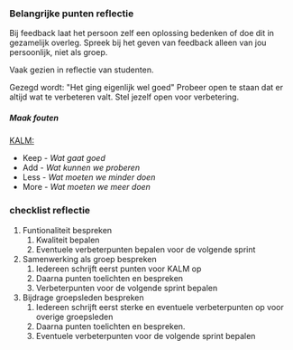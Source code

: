 ### Belangrijke punten reflectie

Bij feedback laat het persoon zelf een oplossing bedenken of doe dit in gezamelijk overleg.
Spreek bij het geven van feedback alleen van jou persoonlijk, niet als groep.


Vaak gezien in reflectie van studenten.

Gezegd wordt: "Het ging eigenlijk wel goed" Probeer open te staan dat er altijd wat te verbeteren valt. Stel jezelf open voor verbetering.

##### Maak fouten
<u>KALM:</u>
-	Keep - *Wat gaat goed*
-	Add - *Wat kunnen we proberen*
-	Less - *Wat moeten we minder doen*
-	More - *Wat moeten we meer doen*

### checklist reflectie
1.	Funtionaliteit bespreken
	1.	Kwaliteit bepalen
	2.	Eventuele verbeterpunten bepalen voor de volgende sprint
3. Samenwerking als groep bespreken
	1. Iedereen schrijft eerst punten voor KALM op
	2. Daarna punten toelichten en bespreken
	3. Verbeterpunten voor de volgende sprint bepalen
4.	Bijdrage groepsleden bespreken
	1.	Iedereen schrijft eerst sterke en eventuele verbeterpunten op voor overige groepsleden
	2.	Daarna punten toelichten en bespreken.
	3.	Eventuele verbeterpunten voor de volgende sprint bepalen